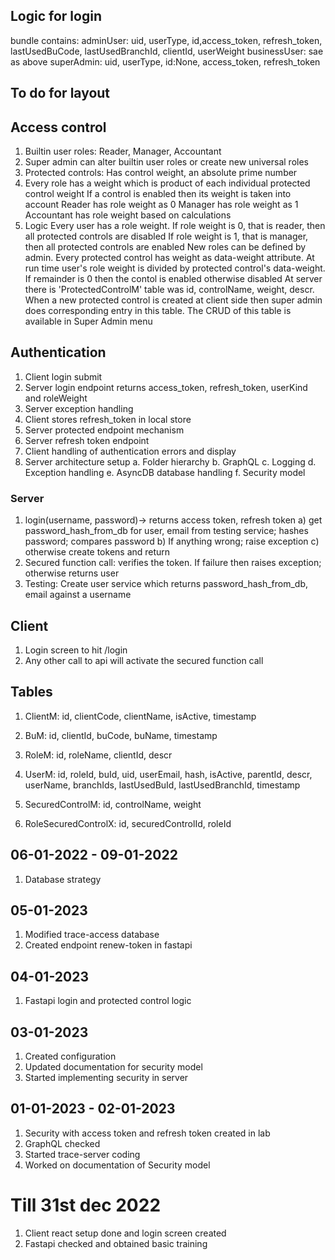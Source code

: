 ## Logic for login
bundle contains:
adminUser: uid, userType, id,access_token, refresh_token, lastUsedBuCode, lastUsedBranchId, clientId, userWeight
businessUser: sae as above
superAdmin: uid, userType, id:None, access_token, refresh_token

## To do for layout


## Access control
1. Builtin user roles: Reader, Manager, Accountant
2. Super admin can alter builtin user roles or create new universal roles
3. Protected controls: Has control weight, an absolute prime number
3. Every role has a weight which is product of each individual protected control weight
	If a control is enabled then its weight is taken into account
	Reader has role weight as 0
	Manager has role weight as 1
	Accountant has role weight based on calculations
3. Logic
	Every user has a role weight. 
		If role weight is 0, that is reader, then all protected controls are disabled
		If role weight is 1, that is manager, then all protected controls are enabled
		New roles can be defined by admin. Every protected control has weight as data-weight attribute. At run time user's role weight is divided by protected control's data-weight. If remainder is 0 then the contol is enabled otherwise disabled
		At server there is 'ProtectedControlM' table was id, controlName, weight, descr. When a new protected control is created at client side then super admin does corresponding entry in this table. The CRUD of this table is available in Super Admin menu

## Authentication
1. Client login submit
2. Server login endpoint returns access_token, refresh_token, userKind and roleWeight
3. Server exception handling
4. Client stores refresh_token in local store
5. Server protected endpoint mechanism
6. Server refresh token endpoint
7. Client handling of authentication errors and display
8. Server architecture setup
	a. Folder hierarchy
	b. GraphQL
	c. Logging
	d. Exception handling
	e. AsyncDB database handling
	f. Security model

### Server
1. login(username, password)-> returns access token, refresh token
	a) get password_hash_from_db for user, email from testing service; hashes password; compares password
	b) If anything wrong; raise exception
	c) otherwise create tokens and return
2. Secured function call: verifies the token. If failure then raises exception; otherwise returns user
3. Testing: Create user service which returns password_hash_from_db, email against a username

## Client
1. Login screen to hit /login
2. Any other call to api will activate the secured function call

## Tables
1. ClientM: id, clientCode, clientName, isActive, timestamp

2. BuM: id, clientId, buCode, buName, timestamp

3. RoleM: id, roleName, clientId, descr

4. UserM: id, roleId, buId, uid, userEmail, hash, isActive, parentId, descr, userName, branchIds, lastUsedBuId, lastUsedBranchId, timestamp

5. SecuredControlM: id, controlName, weight

6. RoleSecuredControlX: id, securedControlId, roleId

## 06-01-2022 - 09-01-2022
1. Database strategy

## 05-01-2023
1. Modified trace-access database
2. Created endpoint renew-token in fastapi

## 04-01-2023
1. Fastapi login and protected control logic

## 03-01-2023
1. Created configuration
2. Updated documentation for security model
3. Started implementing security in server

## 01-01-2023 - 02-01-2023
1. Security with access token and refresh token created in lab
2. GraphQL checked
3. Started trace-server coding
4. Worked on documentation of Security model

# Till 31st dec 2022
1. Client react setup done and login screen created
2. Fastapi checked and obtained basic training

